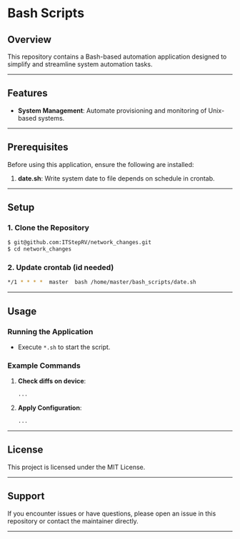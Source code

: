 # Bash Scripts

## Overview

This repository contains a Bash-based automation application designed to simplify and streamline system automation tasks.

---

## Features

- **System Management**: Automate provisioning and monitoring of Unix-based systems.

---

## Prerequisites

Before using this application, ensure the following are installed:

1. **date.sh**: Write system date to file depends on schedule in crontab.

---

## Setup

### 1. Clone the Repository

```bash
$ git@github.com:ITStepRV/network_changes.git
$ cd network_changes
```

### 2. Update crontab (id needed)

```bash
*/1 * * * *  master  bash /home/master/bash_scripts/date.sh
```

---

## Usage

### Running the Application

- Execute `*.sh` to start the script.

### Example Commands

1. **Check diffs on device**:

   ```bash
   ...
   ```

2. **Apply Configuration**:

   ```bash
   ...
   ```

---

## License

This project is licensed under the MIT License.

---

## Support

If you encounter issues or have questions, please open an issue in this repository or contact the maintainer directly.

---
